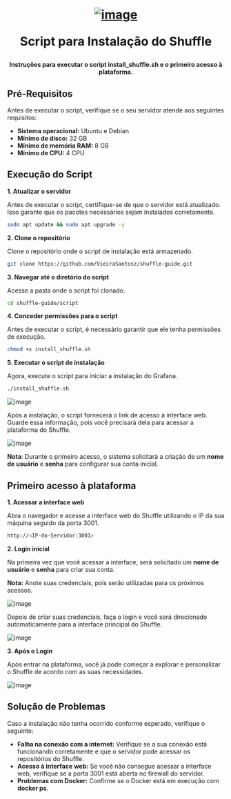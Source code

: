 <h1 align="center">

[![image](https://github.com/Shuffle/Shuffle/blob/main/frontend/public/images/Shuffle_logo_new.png)](https://shuffler.io/)

Script para Instalação do Shuffle

</h1>

<h4 align="center">

Instruções para executar o script install_shuffle.sh e o primeiro acesso à plataforma. 

</h4>

## Pré-Requisitos

Antes de executar o script, verifique se o seu servidor atende aos seguintes requisitos:

- **Sistema operacional:** Ubuntu e Debian
- **Mínimo de disco:** 32 GB
- **Mínimo de memória RAM:** 8 GB
- **Mínimo de CPU:** 4 CPU


## Execução do Script
**1. Atualizar o servidor**

Antes de executar o script, certifique-se de que o servidor está atualizado. Isso garante que os pacotes necessários sejam instalados corretamente.
```bash
sudo apt update && sudo apt upgrade -y
```

**2. Clone o repositório**

Clone o repositório onde o script de instalação está armazenado.
```bash
git clone https://github.com/VieiraSantosz/shuffle-guide.git
```

**3. Navegar até o diretório do script**

Acesse a pasta onde o script foi clonado.
```bash
cd shuffle-guide/script
```

**4. Conceder permissões para o script**

Antes de executar o script, é necessário garantir que ele tenha permissões de execução.
```bash
chmod +x install_shuffle.sh
```

**5. Executar o script de instalação**

Agora, execute o script para iniciar a instalação do Grafana.
```bash
./install_shuffle.sh
```

![image](https://github.com/user-attachments/assets/14ae505e-8a8d-48a4-b260-f7bfa282653e)


Após a instalação, o script fornecerá o link de acesso à interface web. Guarde essa informação, pois você precisará dela para acessar a plataforma do Shuffle.

![image](https://github.com/user-attachments/assets/1e47d32f-5cc7-48fc-b548-0520e2ecb6e3)

**Nota**: Durante o primeiro acesso, o sistema solicitará a criação de um **nome de usuário** e **senha** para configurar sua conta inicial.



## Primeiro acesso à plataforma
**1. Acessar a interface web**

Abra o navegador e acesse a interface web do Shuffle utilizando o IP da sua máquina seguido da porta 3001.
```bash
http://<IP-do-Servidor:3001>
```

**2. Login inicial**

Na primeira vez que você acessar a interface, será solicitado um **nome de usuário** e **senha** para criar sua conta.

**Nota:** Anote suas credenciais, pois serão utilizadas para os próximos acessos.

![image](https://github.com/user-attachments/assets/ba28acff-daeb-4491-9a38-c262e52e38b9)

Depois de criar suas credenciais, faça o login e você será direcionado automaticamente para a interface principal do Shuffle.

![image](https://github.com/user-attachments/assets/975c9638-38ef-4dc5-93a0-bc6296677dea)

**3. Após o Login**

Após entrar na plataforma, você já pode começar a explorar e personalizar o Shuffle de acordo com as suas necessidades.

![image](https://github.com/user-attachments/assets/9b1e01e0-ba1b-469d-a57c-ad431f61fbb5)

## Solução de Problemas
Caso a instalação não tenha ocorrido conforme esperado, verifique o seguinte:

- **Falha na conexão com a internet:** Verifique se a sua conexão está funcionando corretamente e que o servidor pode acessar os repositórios do Shuffle.
- **Acesso à interface web:** Se você não consegue acessar a interface web, verifique se a porta 3001 está aberta no firewall do servidor.
- **Problemas com Docker:** Confirme se o Docker está em execução com **docker ps**.
